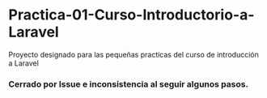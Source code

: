# Practica-01-Curso-Introductorio-a-Laravel
Proyecto designado para las pequeñas practicas del curso de introducción a Laravel  

<h3>Cerrado por Issue e inconsistencia al seguir algunos pasos.</h3>
